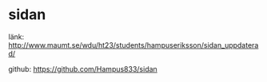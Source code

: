 # sidan

länk:
http://www.maumt.se/wdu/ht23/students/hampuseriksson/sidan_uppdaterad/

github:
https://github.com/Hampus833/sidan